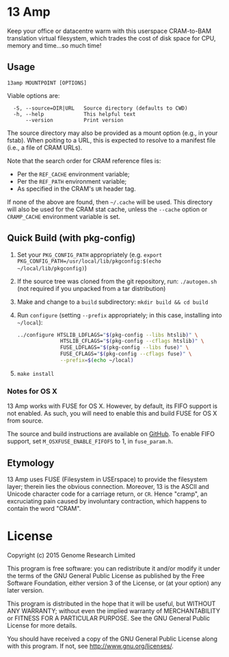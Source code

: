 # 13 Amp

Keep your office or datacentre warm with this userspace CRAM-to-BAM
translation virtual filesystem, which trades the cost of disk space for
CPU, memory and time...so much time!

## Usage

    13amp MOUNTPOINT [OPTIONS]

Viable options are:

      -S, --source=DIR|URL   Source directory (defaults to CWD)
      -h, --help             This helpful text
          --version          Print version

The source directory may also be provided as a mount option (e.g., in
your fstab). When poiting to a URL, this is expected to resolve to a
manifest file (i.e., a file of CRAM URLs).

Note that the search order for CRAM reference files is:
* Per the `REF_CACHE` environment variable;
* Per the `REF_PATH` environment variable;
* As specified in the CRAM's `UR` header tag.

If none of the above are found, then `~/.cache` will be used. This
directory will also be used for the CRAM stat cache, unless the
`--cache` option or `CRAMP_CACHE` environment variable is set.

## Quick Build (with pkg-config)

1. Set your `PKG_CONFIG_PATH` appropriately (e.g.
   `export PKG_CONFIG_PATH=/usr/local/lib/pkgconfig:$(echo ~/local/lib/pkgconfig)`)

2. If the source tree was cloned from the git repository, run:
   `./autogen.sh` (not required if you unpacked from a tar distribution)

3. Make and change to a `build` subdirectory: `mkdir build && cd build`

4. Run `configure` (setting `--prefix` appropriately; in this case,
   installing into `~/local`):

   ```sh
   ../configure HTSLIB_LDFLAGS="$(pkg-config --libs htslib)" \
                 HTSLIB_CFLAGS="$(pkg-config --cflags htslib)" \
                 FUSE_LDFLAGS="$(pkg-config --libs fuse)" \
                 FUSE_CFLAGS="$(pkg-config --cflags fuse)" \
                 --prefix=$(echo ~/local)
   ```

5. `make install`

### Notes for OS X

13 Amp works with FUSE for OS X. However, by default, its FIFO support
is not enabled. As such, you will need to enable this and build FUSE for
OS X from source.

The source and build instructions are available on
[GitHub](https://github.com/osxfuse/osxfuse). To enable FIFO support,
set `M_OSXFUSE_ENABLE_FIFOFS` to 1, in `fuse_param.h`.

## Etymology

13 Amp uses FUSE (Filesystem in USErspace) to provide the filesystem
layer; therein lies the obvious connection. Moreover, 13 is the ASCII
and Unicode character code for a carriage return, or `CR`. Hence
"cramp", an excruciating pain caused by involuntary contraction, which
happens to contain the word "CRAM".

# License

Copyright (c) 2015 Genome Research Limited

This program is free software: you can redistribute it and/or modify it
under the terms of the GNU General Public License as published by the
Free Software Foundation, either version 3 of the License, or (at your
option) any later version.

This program is distributed in the hope that it will be useful, but
WITHOUT ANY WARRANTY; without even the implied warranty of
MERCHANTABILITY or FITNESS FOR A PARTICULAR PURPOSE. See the GNU General
Public License for more details.

You should have received a copy of the GNU General Public License along
with this program. If not, see <http://www.gnu.org/licenses/>.
